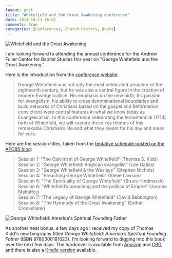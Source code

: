 ```yaml
---
layout: post
title: "Whitefield and the Great Awakening conference"
date: 2014-10-11 16:01
comments: true
categories: [Conferences, Church History, Books]
---
```


![Whitefield and the Great Awakening](http://duncanjohnson.ca/images/2014/10/whitefield-conference.jpg)

I am looking forward to attending the annual conference for the Andrew Fuller Center for Baptist Studies this year on "George Whitefield and the Great Awakening."

Here is the introduction from the [conference website][event-page]:

> George Whitefield was not only the most celebrated preacher of the eighteenth century, but he was also a central figure in the creation of modern Evangelicalism. His emphasis on the new birth, his passion for evangelism, his ability to cross denominational boundaries and build networks of Christians based on the gospel and Reformation convictions were central features in what we know today as Evangelicalism. In this conference celebrating the tercentennial (1714) birth of Whitefield, we will explore these key themes of this remarkable Christian’s life and what they meant for his day and mean for ours.

Here are the session titles, taken from the [tentative schedule posted on the AFCBS blog][afcbs-blog]:

> Session 1: "The Calvinism of George Whitefield" (Thomas S. Kidd)  
> Session 2: "George Whitefield: Anglican evangelist" (Lee Gatiss)  
> Session 3: "George Whitefield & the Wesleys" (Stephen Nichols)  
> Session 4: "Preaching George Whitefield" (Steve Lawson)  
> Session 5: "The Spirituality of George Whitefield" (Bruce Hindmarsh)  
> Session 6: "Whitefield’s preaching and the politics of Empire" (Jerome Mahaffey)  
> Session 7: "The Legacy of George Whitefield" (David Bebbington)  
> Session 8: "The Hymnody of the Great Awakening" (Esther Crookshank)  

![George Whitefield: America's Spiritual Founding Father](http://duncanjohnson.ca/images/2014/10/tn_9780300181623.jpg)

As another neat bonus, a few days ago I received my copy of Thomas Kidd's new biography titled *George Whitefield: America’s Spiritual Founding Father* (ISBN 9780300181623). I'm looking forward to digging into this book over the next few days. The hardcover is available from [Amazon][amazon] and [CBD][cbd], and there is also a [Kindle version][kindle] available.

[afcbs-blog]: http://www.andrewfullercenter.org/conference/george-whitefield-and-the-great-awakening-october-21-22-2014/
[event-page]: http://events.sbts.edu/andrewfuller/
[amazon]: http://www.amazon.ca/gp/product/0300181620/ref=as_li_ss_tl?ie=UTF8&camp=15121&creative=390961&creativeASIN=0300181620&linkCode=as2&tag=duncanjohns04-20
[kindle]: http://www.amazon.ca/gp/product/B00O56PTU6/ref=as_li_ss_tl?ie=UTF8&camp=15121&creative=390961&creativeASIN=B00O56PTU6&linkCode=as2&tag=duncanjohns04-20
[cbd]: http://www.christianbook.com/Christian/Books/product?event=AFF&p=1178855&item_no=181623

